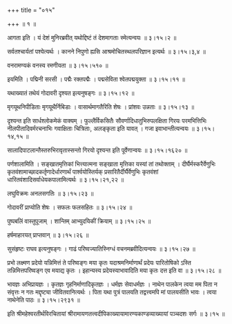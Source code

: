 +++
title = "०१५"

+++
 ॥  १  ॥   

  

आगता इति । यं देशं मुनिरब्रवीत् यथोद्दिष्टं तं देशमागताः स्मेत्यन्वयः  ॥  ३।१५।२  ॥   

  

सर्वतश्चार्यतां पश्येत्यर्थः । कानने निपुणो ह्यसि आश्रमोचितस्थलपरिज्ञान इत्यर्थः  ॥  ३।१५।३,४  ॥   

  

वनरामण्यकं वनस्य रमणीयता  ॥  ३।१५।५१०  ॥   

  

इयमिति । पद्मिनी सरसी । पद्मैः रक्तपद्मैः । पद्मसेविता श्वेतपद्मयुक्ता  ॥  ३।१५।११  ॥   

  

यथाख्यातं तथेयं गोदावरी दृश्यत इत्यनुषङ्गः  ॥  ३।१५।१२  ॥   

  

मृगयूथनिपीडिताः मृगयूथैर्निबिडाः । वासार्थमागतैरिति शेषः । प्रांशवः उन्नताः  ॥  ३।१५।१३  ॥   

  

दृश्यन्त इति सार्धश्लोकमेकं वाक्यम् । फुल्लैर्विकसितैः सौवर्णादिधातुभिरुपलक्षिता गिरयः परमभित्तिभिः नीलपीतादिवर्मरचनाभिः गवाक्षिताः चित्रिताः, अलङ्कृता इति यावत् । गजा इवाभान्तीत्यन्वयः  ॥  ३।१५।१४,१५  ॥   

  

सालादिपाटलान्तैस्तरुभिरावृतास्सन्तो गिरयो दृश्यन्त इति पूर्वेणान्वयः  ॥  ३।१५।१६२०  ॥   

  

पर्णशालामिति । सङ्खातमृत्तिकां भित्त्यात्मना सङ्खाता मृत्तिका यस्यां तां तथोक्ताम् । दीर्घैर्मस्करैर्वेणुभिः कृतवंशामाच्छादकर्तृणादेर्धारणार्थं पार्श्वयोस्तिर्यक् प्रसारितैर्दीर्घैर्वेणुभिः कृतवंशां धारितवंशादिसर्वाधेयकपालामित्यर्थः  ॥  ३।१५।२१,२२  ॥   

  

लघुविक्रमः अनलसगतिः  ॥  ३।१५।२३  ॥   

  

गोदावरीं प्राप्योति शेषः । सफलः फलसहितः  ॥  ३।१५।२४  ॥   

  

पुष्पबलिं वास्तुपूजाम् । शान्तिम् आभ्युदयिकीं क्रियाम्  ॥  ३।१५।२५  ॥   

  

हर्षमाहारयत् प्राप्तवान्  ॥  ३।१५।२६  ॥   

  

सुसंहृष्टः राघव इत्यनुषङ्गः । गाढं परिष्वज्यातिस्निग्धं वचनमब्रवीदित्यन्वयः  ॥  ३।१५।२७  ॥   

  

प्रभो लक्ष्मण प्रदेयो यन्निमित्तं ते परिष्वङ्गः मया कृतः यदाश्रमनिर्माणार्थं प्रदेयः पारितोषिको ऽस्ति तन्निमित्तपरिष्वङ्ग एव मयाद्य कृतः । इहान्यस्य प्रदेयस्याभावादिति मया कृतः दत्त इति वा  ॥  ३।१५।२८  ॥   

  

भावज्ञः अभिप्रायज्ञः । कृतज्ञः गृहनिर्माणादिकृतज्ञः । धर्मज्ञः सेवाधर्मज्ञः । नाथेन पालकेन त्वया मम पिता न संवृत्तः न गतः मद्दृष्ट्या जीवितवानित्यर्थः । पिता यथा पुत्रं पालयति तद्वत्त्वमपि मां पालयसीति भावः । त्वया नाथेनेति पाठः  ॥  ३।१५।२९३१  ॥   

  

इति श्रीमहेश्वरतीर्थविरचितायां श्रीरामायणतत्त्वदीपिकाख्यायामारण्यकाण्डव्याख्यायां पञ्चदशः सर्गः  ॥  ३।१५  ॥   

  


